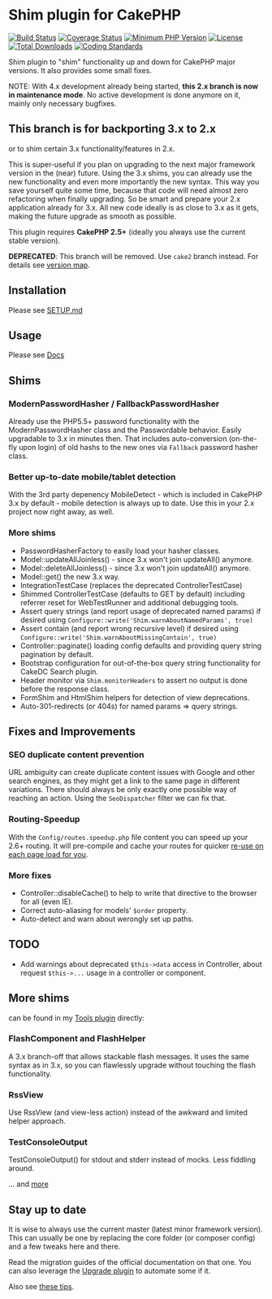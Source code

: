 # Shim plugin for CakePHP
[![Build Status](https://api.travis-ci.org/dereuromark/cakephp-shim.svg?branch=2.x)](https://travis-ci.org/dereuromark/cakephp-shim)
[![Coverage Status](https://coveralls.io/repos/dereuromark/cakephp-shim/badge.svg?branch=2.x)](https://coveralls.io/r/dereuromark/cakephp-shim?branch=cake2)
[![Minimum PHP Version](http://img.shields.io/badge/php-%3E%3D%205.4-8892BF.svg)](https://php.net/)
[![License](https://poser.pugx.org/dereuromark/cakephp-shim/license)](https://packagist.org/packages/dereuromark/cakephp-shim)
[![Total Downloads](https://poser.pugx.org/dereuromark/cakephp-shim/d/total.svg)](https://packagist.org/packages/dereuromark/cakephp-shim)
[![Coding Standards](https://img.shields.io/badge/cs-PSR--2--R-yellow.svg)](https://github.com/php-fig-rectified/fig-rectified-standards)

Shim plugin to "shim" functionality up and down for CakePHP major versions.
It also provides some small fixes.

NOTE: With 4.x development already being started, **this 2.x branch is now in maintenance mode**. No active development is done anymore on it, mainly only necessary bugfixes.

## This branch is for backporting 3.x to 2.x
or to shim certain 3.x functionality/features in 2.x.

This is super-useful if you plan on upgrading to the next major framework version
in the (near) future. Using the 3.x shims, you can already use the new functionality and even more
importantly the new syntax.
This way you save yourself quite some time, because that code will need almost zero refactoring when
finally upgrading. So be smart and prepare your 2.x application already for 3.x.
All new code ideally is as close to 3.x as it gets, making the future upgrade as smooth as possible.

This plugin requires **CakePHP 2.5+** (ideally you always use the current stable version).

**DEPRECATED**: This branch will be removed. Use `cake2` branch instead. For details see [version map](https://github.com/dereuromark/cakephp-shim/wiki#cakephp-version-map).

## Installation
Please see [SETUP.md](docs/SETUP.md)

## Usage
Please see [Docs](/docs)

## Shims

### ModernPasswordHasher / FallbackPasswordHasher
Already use the PHP5.5+ password functionality with the ModernPasswordHasher class and the Passwordable behavior. Easily upgradable to 3.x in minutes then.
That includes auto-conversion (on-the-fly upon login) of old hashs to the new ones via `Fallback` password hasher class.

### Better up-to-date mobile/tablet detection
With the 3rd party depenency MobileDetect - which is included in CakePHP 3.x by default - mobile detection is always up to date.
Use this in your 2.x project now right away, as well.

### More shims
- PasswordHasherFactory to easily load your hasher classes.
- Model::updateAllJoinless() - since 3.x won't join updateAll() anymore.
- Model::deleteAllJoinless() - since 3.x won't join updateAll() anymore.
- Model::get() the new 3.x way.
- IntegrationTestCase (replaces the deprecated ControllerTestCase)
- Shimmed ControllerTestCase (defaults to GET by default) including referrer reset
for WebTestRunner and additional debugging tools.
- Assert query strings (and report usage of deprecated named params) if desired using `Configure::write('Shim.warnAboutNamedParams', true)`
- Assert contain (and report wrong recursive level) if desired using `Configure::write('Shim.warnAboutMissingContain', true)`
- Controller::paginate() loading config defaults and providing query string pagination by default.
- Bootstrap configuration for out-of-the-box query string functionality for CakeDC Search plugin.
- Header monitor via `Shim.monitorHeaders` to assert no output is done before the response class.
- FormShim and HtmlShim helpers for detection of view deprecations.
- Auto-301-redirects (or 404s) for named params => query strings.

## Fixes and Improvements

### SEO duplicate content prevention
URL ambiguity can create duplicate content issues with Google and other search engines,
as they might get a link to the same page in different variations. There should always be only exactly
one possible way of reaching an action.
Using the `SeoDispatcher` filter we can fix that.

### Routing-Speedup
With the `Config/routes.speedup.php` file content you can speed up your 2.6+ routing.
It will pre-compile and cache your routes for quicker [re-use on each page load for you](docs/Routing.md).

### More fixes
- Controller::disableCache() to help to write that directive to the browser for all (even IE).
- Correct auto-aliasing for models' `$order` property.
- Auto-detect and warn about werongly set up paths.

## TODO
- Add warnings about deprecated `$this->data` access in Controller, about request `$this->...` usage in a controller or component.

## More shims
can be found in my [Tools plugin](https://github.com/dereuromark/cakephp-tools) directly:

### FlashComponent and FlashHelper
A 3.x branch-off that allows stackable flash messages. It uses the same syntax as in 3.x, so you can
flawlessly upgrade without touching the flash functionality.

### RssView
Use RssView (and view-less action) instead of the awkward and limited helper approach.

### TestConsoleOutput
TestConsoleOutput() for stdout and stderr instead of mocks. Less fiddling around.

... and [more](https://github.com/dereuromark/cakephp-tools/blob/master/docs/Shims.md)


## Stay up to date
It is wise to always use the current master (latest minor framework version).
This can usually be one by replacing the core folder (or composer config) and a few tweaks here and there.

Read the migration guides of the official documentation on that one.
You can also leverage the [Upgrade plugin](https://github.com/dereuromark/cakephp-upgrade) to automate some if it.

Also see [these tips](https://github.com/dereuromark/cakephp-upgrade/wiki/Tips-Upgrading-to-CakePHP-2.x).
